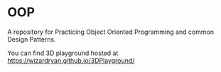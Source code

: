 # OOP
A repository for Practicing Object Oriented Programming and common  Design Patterns.

You can find 3D playground hosted at https://wizardryan.github.io/3DPlayground/
